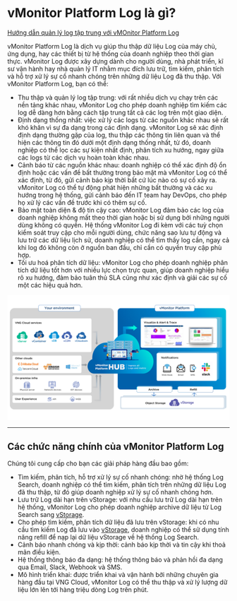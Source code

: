 # vMonitor Platform Log là gì?



[Hướng dẫn quản lý log tập trung với vMOnitor Platform Log](https://youtu.be/XKmOkwdyCLY?si=W-IQaOZuAjl1T_So)

vMonitor Platform Log là dịch vụ giúp thu thập dữ liệu Log của máy chủ, ứng dụng, hay các thiết bị từ hệ thống của doanh nghiệp theo thời gian thực. vMonitor Log được xây dựng dành cho người dùng, nhà phát triển, kĩ sư vận hành hay nhà quản lý IT nhằm mục đích lưu trữ, tìm kiếm, phân tích và hỗ trợ xử lý sự cố nhanh chóng trên những dữ liệu Log đã thu thập. Với vMonitor Platform Log, bạn có thể:

* Thu thập và quản lý log tập trung: với rất nhiều dịch vụ chạy trên các nền tảng khác nhau, vMonitor Log cho phép doanh nghiệp tìm kiếm các log dễ dàng hơn bằng cách tập trung tất cả các log trên một giao diện. 
* Định dạng thống nhất: việc xử lý các logs từ các nguồn khác nhau sẽ rất khó khăn vì sự đa dạng trong các định dạng. vMonitor Log sẽ xác định định dạng thường gặp của log, thu thập các thông tin liên quan và thể hiện các thông tin đó dưới một định dạng thống nhất, từ đó, doanh nghiệp có thể lọc các sự kiện nhất định, phân tích xu hướng, ngay giữa các logs từ các dịch vụ hoàn toàn khác nhau.
* Cảnh báo từ các nguồn khác nhau: doanh nghiệp có thể xác định độ ổn định hoặc các vấn đề bất thường trong bảo mật mà vMonitor Log có thể xác định, từ đó, gửi cảnh báo kịp thời bất cứ lúc nào có sự cố xảy ra. vMonitor Log có thể tự động phát hiện những bất thường và các xu hướng trong hệ thống, gửi cảnh báo đến IT team hay DevOps, cho phép họ xử lý các vấn đề trước khi có thêm sự cố.
* Bảo mật toàn diện & độ tin cậy cao: vMonitor Log đảm bảo các log của doanh nghiệp không mất theo thời gian hoặc bị sử dụng bởi những người dùng không có quyền. Hệ thống vMonitor Log đi kèm với các tuỳ chọn kiểm soát truy cập cho mỗi người dùng, chức năng sao lưu tự động và lưu trữ các dữ liệu lịch sử, doanh nghiệp có thể tìm thấy log cần, ngay cả khi log đó không còn ở nguồn ban đầu, chỉ cần có quyền truy cập phù hợp.
* Tối ưu hoá phân tích dữ liệu: vMonitor Log cho phép doanh nghiệp phân tích dữ liệu tốt hơn với nhiều lực chọn trực quan, giúp doanh nghiệp hiểu rõ xu hướng, đảm bảo tuân thủ SLA cũng như xác định và giải các sự cố một các hiệu quả hơn.

![Image](https://github.com/vngcloud/docs/blob/main/Vietnamese/.gitbook/assets/image%20(25)%20(1)%20(1).png?raw=true)

***

## Các chức năng chính của vMonitor Platform Log 

Chúng tôi cung cấp cho bạn các giải pháp hàng đầu bao gồm:

* Tìm kiếm, phân tích, hỗ trợ xử lý sự cố nhanh chóng: nhờ hệ thống Log Search, doanh nghiệp có thể tìm kiếm, phân tích trên những dữ liệu Log đã thu thập, từ đó giúp doanh nghiệp xử lý sự cố nhanh chóng hơn.
* Lưu trữ Log dài hạn trên vStorage: với nhu cầu lưu trữ Log dài hạn trên hệ thống, vMonitor Log cho phép doanh nghiệp archive dữ liệu từ Log Search sang [vStorage](https://www.vngcloud.vn/product/vstorage).
* Cho phép tìm kiếm, phân tích dữ liệu đã lưu trên vStorage: khi có nhu cầu tìm kiếm Log đã lưu vào [vStorage](https://www.vngcloud.vn/product/vstorage), doanh nghiệp có thể sử dụng tính năng refill để nạp lại dữ liệu vStorage về hệ thống Log Search.
* Cảnh báo nhanh chóng và kịp thời: cảnh báo kịp thời và tin cậy khi thoả mãn điều kiện.
* Hệ thống thông báo đa dạng: hệ thống thông báo và phản hồi đa dạng qua Email, Slack, Webhook và SMS.
* Mô hình triển khai: được triển khai và vận hành bởi những chuyên gia hàng đầu tại VNG Cloud, vMonitor Log có thể thu thập và xử lý lượng dữ liệu lớn lên tới hàng triệu dòng Log trên phút.
